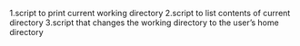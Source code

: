 1.script to print current working directory
2.script to list contents of current directory
3.script that changes the working directory to the user’s home directory
